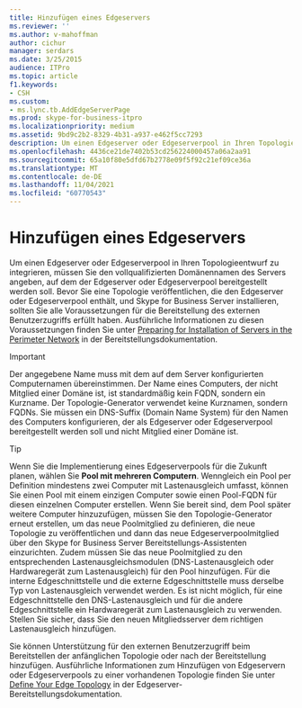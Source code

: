 ```yaml
---
title: Hinzufügen eines Edgeservers
ms.reviewer: ''
ms.author: v-mahoffman
author: cichur
manager: serdars
ms.date: 3/25/2015
audience: ITPro
ms.topic: article
f1.keywords:
- CSH
ms.custom:
- ms.lync.tb.AddEdgeServerPage
ms.prod: skype-for-business-itpro
ms.localizationpriority: medium
ms.assetid: 9bd9c2b2-8329-4b31-a937-e462f5cc7293
description: Um einen Edgeserver oder Edgeserverpool in Ihren Topologieentwurf zu integrieren, müssen Sie den vollqualifizierten Domänennamen des Servers angeben, auf dem der Edgeserver oder Edgeserverpool bereitgestellt werden soll. Bevor Sie eine Topologie veröffentlichen, die den Edgeserver oder Edgeserverpool enthält, und Skype for Business Server installieren, sollten Sie alle Voraussetzungen für die Bereitstellung des externen Benutzerzugriffs erfüllt haben. Ausführliche Informationen zu diesen Voraussetzungen finden Sie unter Preparing for Installation of Servers in the Perimeter Network in der Bereitstellungsdokumentation.
ms.openlocfilehash: 4436ce21de7402b53cd256224000457a06a2aa91
ms.sourcegitcommit: 65a10f80e5dfd67b2778e09f5f92c21ef09ce36a
ms.translationtype: MT
ms.contentlocale: de-DE
ms.lasthandoff: 11/04/2021
ms.locfileid: "60770543"
---
```

# <a name="add-edge-server"></a>Hinzufügen eines Edgeservers

Um einen Edgeserver oder Edgeserverpool in Ihren Topologieentwurf zu integrieren, müssen Sie den vollqualifizierten Domänennamen des Servers angeben, auf dem der Edgeserver oder Edgeserverpool bereitgestellt werden soll. Bevor Sie eine Topologie veröffentlichen, die den Edgeserver oder Edgeserverpool enthält, und Skype for Business Server installieren, sollten Sie alle Voraussetzungen für die Bereitstellung des externen Benutzerzugriffs erfüllt haben. Ausführliche Informationen zu diesen Voraussetzungen finden Sie unter [Preparing for Installation of Servers in the Perimeter Network](/previous-versions/office/lync-server-2013/lync-server-2013-preparing-for-installation-of-servers-in-the-perimeter-network) in der Bereitstellungsdokumentation.

> [!IMPORTANT]
> Der angegebene Name muss mit dem auf dem Server konfigurierten Computernamen übereinstimmen. Der Name eines Computers, der nicht Mitglied einer Domäne ist, ist standardmäßig kein FQDN, sondern ein Kurzname. Der Topologie-Generator verwendet keine Kurznamen, sondern FQDNs. Sie müssen ein DNS-Suffix (Domain Name System) für den Namen des Computers konfigurieren, der als Edgeserver oder Edgeserverpool bereitgestellt werden soll und nicht Mitglied einer Domäne ist.

> [!TIP]
> Wenn Sie die Implementierung eines Edgeserverpools für die Zukunft planen, wählen Sie **Pool mit mehreren Computern**. Wenngleich ein Pool per Definition mindestens zwei Computer mit Lastenausgleich umfasst, können Sie einen Pool mit einem einzigen Computer sowie einen Pool-FQDN für diesen einzelnen Computer erstellen. Wenn Sie bereit sind, dem Pool später weitere Computer hinzuzufügen, müssen Sie den Topologie-Generator erneut erstellen, um das neue Poolmitglied zu definieren, die neue Topologie zu veröffentlichen und dann das neue Edgeserverpoolmitglied über den Skype for Business Server Bereitstellungs-Assistenten einzurichten. Zudem müssen Sie das neue Poolmitglied zu den entsprechenden Lastenausgleichsmodulen (DNS-Lastenausgleich oder Hardwaregerät zum Lastenausgleich) für den Pool hinzufügen. Für die interne Edgeschnittstelle und die externe Edgeschnittstelle muss derselbe Typ von Lastenausgleich verwendet werden. Es ist nicht möglich, für eine Edgeschnittstelle den DNS-Lastenausgleich und für die andere Edgeschnittstelle ein Hardwaregerät zum Lastenausgleich zu verwenden. Stellen Sie sicher, dass Sie den neuen Mitgliedsserver dem richtigen Lastenausgleich hinzufügen.

Sie können Unterstützung für den externen Benutzerzugriff beim Bereitstellen der anfänglichen Topologie oder nach der Bereitstellung hinzufügen. Ausführliche Informationen zum Hinzufügen von Edgeservern oder Edgeserverpools zu einer vorhandenen Topologie finden Sie unter [Define Your Edge Topology](/previous-versions/office/lync-server-2013/lync-server-2013-define-your-edge-topology) in der Edgeserver-Bereitstellungsdokumentation.